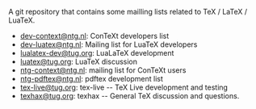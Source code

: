 A git repository that contains some mailling lists related to TeX / LaTeX / LuaTeX.

* [dev-context@ntg.nl](https://mailman.ntg.nl/mailman/listinfo/dev-context): ConTeXt developers list
* [dev-luatex@ntg.nl](https://mailman.ntg.nl/mailman/listinfo/dev-luatex): Mailing list for LuaTeX developers
* [lualatex-dev@tug.org](https://tug.org/mailman/listinfo/lualatex-dev): 	LuaLaTeX development
* [luatex@tug.org](https://www.tug.org/mailman/listinfo/luatex): LuaTeX discussion
* [ntg-context@ntg.nl](https://mailman.ntg.nl/mailman/listinfo/ntg-context): mailing list for ConTeXt users
* [ntg-pdftex@ntg.nl](https://mailman.ntg.nl/mailman/listinfo/ntg-pdftex): pdftex development list
* [tex-live@tug.org](https://tug.org/mailman/listinfo/tex-live): tex-live -- TeX Live development and testing
* [texhax@tug.org](https://tug.org/mailman/listinfo/texhax): texhax -- General TeX discussion and questions.
